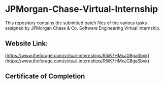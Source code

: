 # JPMorgan-Chase-Virtual-Internship
This repository contains the submitted patch files of the various tasks assigned by JPMorgan Chase & Co. Software Engineering Virtual Internship.

## Website Link:
[https://www.theforage.com/virtual-internships/R5iK7HMxJGBgaSbvk](https://www.theforage.com/virtual-internships/R5iK7HMxJGBgaSbvk)

## Certificate of Completion

<!-- ![](https://github.com/Avinash987/JPMorgan-Chase-Virtual-Internship/blob/master/certificate.png) -->
